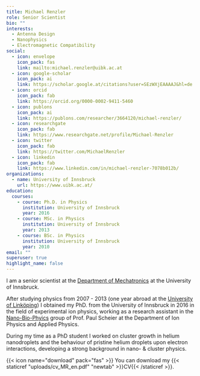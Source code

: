 ```yaml
---
title: Michael Renzler
role: Senior Scientist
bio: ""
interests:
  - Antenna Design
  - Nanophysics
  - Electromagnetic Compatibility
social:
  - icon: envelope
    icon_pack: fas
    link: mailto:michael.renzler@uibk.ac.at
  - icon: google-scholar
    icon_pack: ai
    link: https://scholar.google.at/citations?user=SEzWXjEAAAAJ&hl=de
  - icon: orcid
    icon_pack: fab
    link: https://orcid.org/0000-0002-9411-5460
  - icon: publons
    icon_pack: ai
    link: https://publons.com/researcher/3664120/michael-renzler/
  - icon: researchgate
    icon_pack: fab
    link: https://www.researchgate.net/profile/Michael-Renzler
  - icon: twitter
    icon_pack: fab
    link: https://twitter.com/MichaelRenzler
  - icon: linkedin
    icon_pack: fab
    link: https://www.linkedin.com/in/michael-renzler-7078b012b/
organizations:
  - name: University of Innsbruck
    url: https://www.uibk.ac.at/
education:
  courses:
    - course: Ph.D. in Physics
      institution: University of Innsbruck
      year: 2016
    - course: MSc. in Physics
      institution: University of Innsbruck
      year: 2013
    - course: BSc. in Physics
      institution: University of Innsbruck
      year: 2010
email: ""
superuser: true
highlight_name: false
---
```


I am a senior scientist at the [Department of Mechatronics](https://www.uibk.ac.at/mechatronik/mikroelektronik/) at the University of Innsbruck.

After studying physics from 2007 - 2013 (one year abroad at the [University of Linköping](https://liu.se/)) I obtained my PhD. from the University of Innsbruck in 2016 in the field of experimental ion physics, working as a research assistant in the [Nano-Bio-Phyics](https://www.uibk.ac.at/ionen-angewandte-physik/nanobio/) group of Prof. Paul Scheier at the Department of Ion Physics and Applied Physics.

During my time as a PhD student I worked on cluster growth in helium nanodroplets and the behaviour of pristine helium droplets upon electron interactions, developing a strong background in nano- & cluster physics.



{{< icon name="download" pack="fas" >}} You can download my {{< staticref "uploads/cv_MR_en.pdf" "newtab" >}}CV{{< /staticref >}}.
